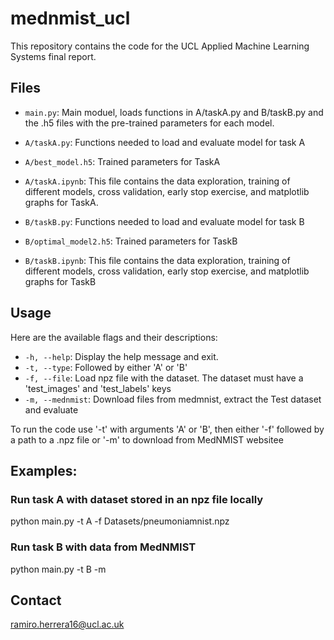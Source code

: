# mednmist_ucl

This repository contains the code for the UCL Applied Machine Learning Systems final report.

## Files
- `main.py`: Main moduel, loads functions in A/taskA.py and B/taskB.py and the .h5 files with the pre-trained parameters for each model.

- `A/taskA.py`: Functions needed to load and evaluate model for task A

- `A/best_model.h5`: Trained parameters for TaskA

- `A/taskA.ipynb`: This file contains the data exploration, training of different models, cross validation, early stop exercise, and matplotlib graphs for TaskA.

- `B/taskB.py`: Functions needed to load and evaluate model for task B

- `B/optimal_model2.h5`: Trained parameters for TaskB

- `B/taskB.ipynb`: This file contains the data exploration, training of different models, cross validation, early stop exercise, and matplotlib graphs for TaskB

## Usage
Here are the available flags and their descriptions:

- `-h, --help`: Display the help message and exit.
- `-t, --type`: Followed by either 'A' or 'B'
- `-f, --file`: Load npz file with the dataset. The dataset must have a 'test_images' and 'test_labels' keys
- `-m, --mednmist`: Download files from medmnist, extract the Test dataset and evaluate

To run the code use '-t' with arguments 'A' or 'B', then either '-f' followed by a path to a .npz file or '-m' to download from MedNMIST websitee

## Examples:
### Run task A with dataset stored in an npz file locally 
python main.py -t A -f Datasets/pneumoniamnist.npz

### Run task B with data from MedNMIST
python main.py -t B -m 


## Contact
ramiro.herrera16@ucl.ac.uk


